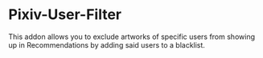 # Pixiv-User-Filter
This addon allows you to exclude artworks of specific users from showing up in Recommendations by adding said users to a blacklist.
